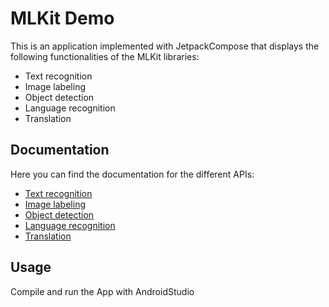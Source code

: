 # MLKit Demo

This is an application implemented with JetpackCompose that displays the following functionalities of the MLKit libraries:
* Text recognition
* Image labeling
* Object detection
* Language recognition
* Translation


## Documentation

Here you can find the documentation for the different APIs: 
* [Text recognition](https://developers.google.com/ml-kit/vision/text-recognition/v2/android)
* [Image labeling](https://developers.google.com/ml-kit/vision/image-labeling/android)
* [Object detection](https://developers.google.com/ml-kit/vision/object-detection/android)
* [Language recognition](https://developers.google.com/ml-kit/language/identification/android)
* [Translation](https://developers.google.com/ml-kit/language/translation/android)


## Usage

Compile and run the App with AndroidStudio

